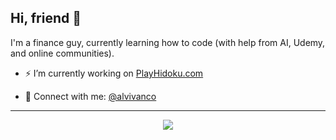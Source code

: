 ## Hi, friend 👋

I'm a finance guy, currently learning how to code (with help from AI, Udemy, and online communities).

- ⚡️ I’m currently working on [PlayHidoku.com](https://playhidoku.com)

- 💬 Connect with me: [@alvivanco](https://x.com/alvivanco)
-----
<p align="center">
<a href="https://git.io/streak-stats"><img src="https://streak-stats.demolab.com/?user=alvivanco&theme=dark"/></a>
</p>
